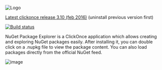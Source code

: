 ![Logo](https://cloud.githubusercontent.com/assets/5808377/11324261/06c2ccd8-912d-11e5-87e4-9898b2217baa.png)

[Latest clickonce release 3.10 (feb 2016)](https://npe.codeplex.com/downloads/get/clickOnce/NuGetPackageExplorer.application) (uninstall previous version first)


[![Build status](https://ci.appveyor.com/api/projects/status/nhowjp0e1w0225v7/branch/master?svg=true)](https://ci.appveyor.com/project/NuGetPackageExplorer/nugetpackageexplorer/branch/master)


NuGet Package Explorer is a ClickOnce application which allows creating and exploring NuGet packages easily. After installing it, you can double click on a .nupkg file to view the package content. You can also load packages directly from the official NuGet feed.

![image](https://cloud.githubusercontent.com/assets/5808377/13203097/3cf05a2c-d8af-11e5-9c4a-02d3a6d44c57.png)

